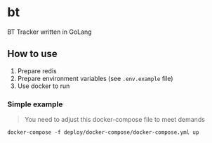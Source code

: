 # bt

BT Tracker written in GoLang

## How to use

1. Prepare redis
2. Prepare environment variables (see `.env.example` file)
3. Use docker to run

### Simple example

> You need to adjust this docker-compose file to meet demands

```shell
docker-compose -f deploy/docker-compose/docker-compose.yml up
```

